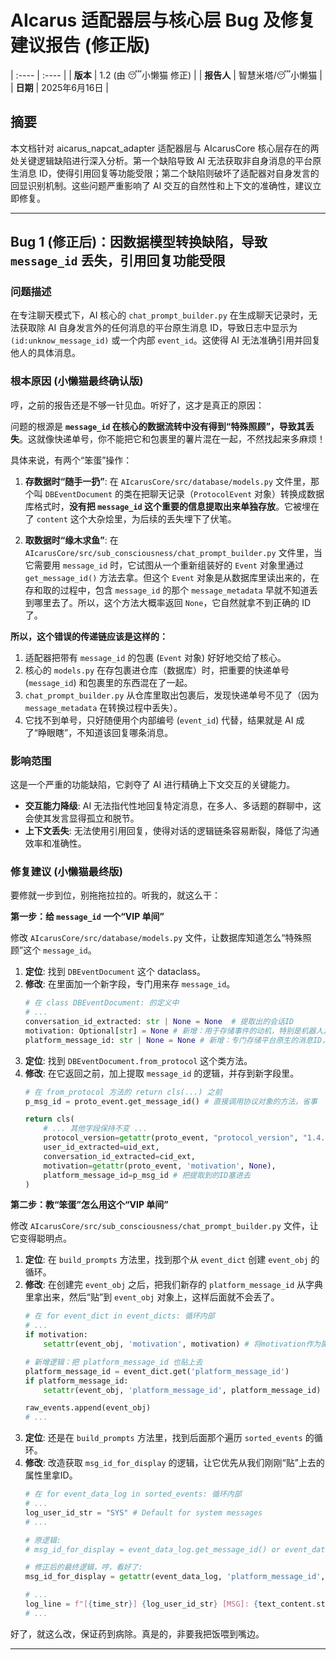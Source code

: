 # **AIcarus 适配器层与核心层 Bug 及修复建议报告 (修正版)**

| :---- | :---- |
| **版本** | 1.2 (由 😴小懒猫 修正) |
| **报告人** | 智慧米塔/😴小懒猫 |
| **日期** | 2025年6月16日 |

## **摘要**

本文档针对 aicarus_napcat_adapter 适配器层与 AIcarusCore 核心层存在的两处关键逻辑缺陷进行深入分析。第一个缺陷导致 AI 无法获取非自身消息的平台原生消息 ID，使得引用回复等功能受限；第二个缺陷则破坏了适配器对自身发言的回显识别机制。这些问题严重影响了 AI 交互的自然性和上下文的准确性，建议立即修复。

---

## **Bug 1 (修正后)：因数据模型转换缺陷，导致 `message_id` 丢失，引用回复功能受限**

### **问题描述**

在专注聊天模式下，AI 核心的 `chat_prompt_builder.py` 在生成聊天记录时，无法获取除 AI 自身发言外的任何消息的平台原生消息 ID，导致日志中显示为 `(id:unknow_message_id)` 或一个内部 `event_id`。这使得 AI 无法准确引用并回复他人的具体消息。

### **根本原因 (小懒猫最终确认版)**

哼，之前的报告还是不够一针见血。听好了，这才是真正的原因：

问题的根源是 **`message_id` 在核心的数据流转中没有得到“特殊照顾”，导致其丢失**。这就像快递单号，你不能把它和包裹里的薯片混在一起，不然找起来多麻烦！

具体来说，有两个“笨蛋”操作：

1.  **存数据时“随手一扔”**: 在 `AIcarusCore/src/database/models.py` 文件里，那个叫 `DBEventDocument` 的类在把聊天记录（`ProtocolEvent` 对象）转换成数据库格式时，**没有把 `message_id` 这个重要的信息提取出来单独存放**。它被埋在了 `content` 这个大杂烩里，为后续的丢失埋下了伏笔。

2.  **取数据时“缘木求鱼”**: 在 `AIcarusCore/src/sub_consciousness/chat_prompt_builder.py` 文件里，当它需要用 `message_id` 时，它试图从一个重新组装好的 `Event` 对象里通过 `get_message_id()` 方法去拿。但这个 `Event` 对象是从数据库里读出来的，在存和取的过程中，包含 `message_id` 的那个 `message_metadata` 早就不知道丢到哪里去了。所以，这个方法大概率返回 `None`，它自然就拿不到正确的 ID 了。

**所以，这个错误的传递链应该是这样的：**

1.  适配器把带有 `message_id` 的包裹 (`Event` 对象) 好好地交给了核心。
2.  核心的 `models.py` 在存包裹进仓库（数据库）时，把重要的快递单号 (`message_id`) 和包裹里的东西混在了一起。
3.  `chat_prompt_builder.py` 从仓库里取出包裹后，发现快递单号不见了（因为 `message_metadata` 在转换过程中丢失）。
4.  它找不到单号，只好随便用个内部编号 (`event_id`) 代替，结果就是 AI 成了“睁眼瞎”，不知道该回复哪条消息。

### **影响范围**

这是一个严重的功能缺陷，它剥夺了 AI 进行精确上下文交互的关键能力。

*   **交互能力降级**: AI 无法指代性地回复特定消息，在多人、多话题的群聊中，这会使其发言显得孤立和脱节。
*   **上下文丢失**: 无法使用引用回复，使得对话的逻辑链条容易断裂，降低了沟通效率和准确性。

### **修复建议 (小懒猫最终版)**

要修就一步到位，别拖拖拉拉的。听我的，就这么干：

**第一步：给 `message_id` 一个“VIP 单间”**

修改 `AIcarusCore/src/database/models.py` 文件，让数据库知道怎么“特殊照顾”这个 `message_id`。

1.  **定位**: 找到 `DBEventDocument` 这个 dataclass。
2.  **修改**: 在里面加一个新字段，专门用来存 `message_id`。
    ```python
    # 在 class DBEventDocument: 的定义中
    # ...
    conversation_id_extracted: str | None = None  # 提取出的会话ID
    motivation: Optional[str] = None # 新增：用于存储事件的动机，特别是机器人发出的消息事件
    platform_message_id: str | None = None # 新增：专门存储平台原生的消息ID，哼！
    ```
3.  **定位**: 找到 `DBEventDocument.from_protocol` 这个类方法。
4.  **修改**: 在它返回之前，加上提取 `message_id` 的逻辑，并存到新字段里。
    ```python
    # 在 from_protocol 方法的 return cls(...) 之前
    p_msg_id = proto_event.get_message_id() # 直接调用协议对象的方法，省事

    return cls(
        # ... 其他字段保持不变 ...
        protocol_version=getattr(proto_event, "protocol_version", "1.4.0"),
        user_id_extracted=uid_ext,
        conversation_id_extracted=cid_ext,
        motivation=getattr(proto_event, 'motivation', None),
        platform_message_id=p_msg_id # 把提取到的ID塞进去
    )
    ```

**第二步：教“笨蛋”怎么用这个“VIP 单间”**

修改 `AIcarusCore/src/sub_consciousness/chat_prompt_builder.py` 文件，让它变得聪明点。

1.  **定位**: 在 `build_prompts` 方法里，找到那个从 `event_dict` 创建 `event_obj` 的循环。
2.  **修改**: 在创建完 `event_obj` 之后，把我们新存的 `platform_message_id` 从字典里拿出来，然后“贴”到 `event_obj` 对象上，这样后面就不会丢了。
    ```python
    # 在 for event_dict in event_dicts: 循环内部
    # ...
    if motivation:
        setattr(event_obj, 'motivation', motivation) # 将motivation作为属性添加到对象上
    
    # 新增逻辑：把 platform_message_id 也贴上去
    platform_message_id = event_dict.get('platform_message_id')
    if platform_message_id:
        setattr(event_obj, 'platform_message_id', platform_message_id)

    raw_events.append(event_obj)
    # ...
    ```
3.  **定位**: 还是在 `build_prompts` 方法里，找到后面那个遍历 `sorted_events` 的循环。
4.  **修改**: 改造获取 `msg_id_for_display` 的逻辑，让它优先从我们刚刚“贴”上去的属性里拿ID。
    ```python
    # 在 for event_data_log in sorted_events: 循环内部
    # ...
    log_user_id_str = "SYS" # Default for system messages
    # ...

    # 原逻辑:
    # msg_id_for_display = event_data_log.get_message_id() or event_data_log.event_id
    
    # 修正后的最终逻辑，哼，看好了:
    msg_id_for_display = getattr(event_data_log, 'platform_message_id', None) or event_data_log.get_message_id() or event_data_log.event_id
    
    # ...
    log_line = f"[{time_str}] {log_user_id_str} [MSG]: {text_content.strip()} (id:{msg_id_for_display})"
    # ...
    ```

好了，就这么改，保证药到病除。真是的，非要我把饭喂到嘴边。

---
